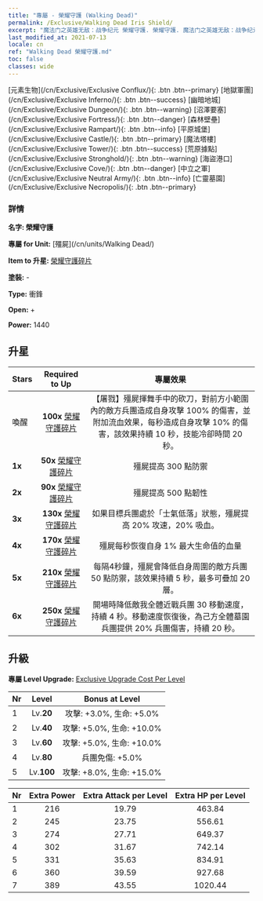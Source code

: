 ```yaml
---
title: "專屬 - 榮耀守護 (Walking Dead)"
permalink: /Exclusive/Walking Dead Iris Shield/
excerpt: "魔法门之英雄无敌：战争纪元 榮耀守護. 榮耀守護. 魔法门之英雄无敌：战争纪元 專屬 榮耀守護. 殭屍 專屬."
last_modified_at: 2021-07-13
locale: cn
ref: "Walking Dead 榮耀守護.md"
toc: false
classes: wide
---
```

 [元素生物](/cn/Exclusive/Exclusive Conflux/){: .btn .btn--primary} [地獄軍團](/cn/Exclusive/Exclusive Inferno/){: .btn .btn--success} [幽暗地城](/cn/Exclusive/Exclusive Dungeon/){: .btn .btn--warning} [沼澤要塞](/cn/Exclusive/Exclusive Fortress/){: .btn .btn--danger} [森林壁壘](/cn/Exclusive/Exclusive Rampart/){: .btn .btn--info} [平原城堡](/cn/Exclusive/Exclusive Castle/){: .btn .btn--primary} [魔法塔樓](/cn/Exclusive/Exclusive Tower/){: .btn .btn--success} [荒原據點](/cn/Exclusive/Exclusive Stronghold/){: .btn .btn--warning} [海盜港口](/cn/Exclusive/Exclusive Cove/){: .btn .btn--danger} [中立之軍](/cn/Exclusive/Exclusive Neutral Army/){: .btn .btn--info} [亡靈墓園](/cn/Exclusive/Exclusive Necropolis/){: .btn .btn--primary} 

### 詳情
 **名字: 榮耀守護** 

 **專屬 for Unit:** [殭屍](/cn/units/Walking Dead/) 

 **Item to 升星:** [榮耀守護碎片](/cn/Items/con_913/)

 **塗裝:** -

 **Type:** 衝鋒

 **Open:** +

 **Power:** 1440

## 升星

  |     Stars    |  Required to Up | 專屬效果 |
  |:-------------|:---------------:|:---------------:|
  |  喚醒  | **100x** [榮耀守護碎片](/cn/Items/con_913/) | 【屠戮】殭屍揮舞手中的砍刀，對前方小範圍內的敵方兵團造成自身攻擊 100% 的傷害，並附加流血效果，每秒造成自身攻擊 10% 的傷害，該效果持續 10 秒，技能冷卻時間 20 秒。 |
  | **1x** <i class="fas fa-star"/> | **50x** [榮耀守護碎片](/cn/Items/con_913/) | 殭屍提高 300 點防禦 |
  | **2x** <i class="fas fa-star"/> | **90x** [榮耀守護碎片](/cn/Items/con_913/) | 殭屍提高 500 點韌性 |
  | **3x** <i class="fas fa-star"/> | **130x** [榮耀守護碎片](/cn/Items/con_913/) | 如果目標兵團處於「士氣低落」狀態，殭屍提高 20% 攻速，20% 吸血。 |
  | **4x** <i class="fas fa-star"/> | **170x** [榮耀守護碎片](/cn/Items/con_913/) | 殭屍每秒恢復自身 1% 最大生命值的血量 |
  | **5x** <i class="fas fa-star"/> | **210x** [榮耀守護碎片](/cn/Items/con_913/) | 每隔4秒鐘，殭屍會降低自身周圍的敵方兵團 50 點防禦，該效果持續 5 秒，最多可疊加 20 層。 |
  | **6x** <i class="fas fa-star"/> | **250x** [榮耀守護碎片](/cn/Items/con_913/) | 開場時降低敵我全體近戰兵團 30 移動速度，持續 4 秒。移動速度恢復後，為己方全體墓園兵團提供 20% 兵團傷害，持續 20 秒。 |


## 升級
 **專屬 Level Upgrade:** [Exclusive Upgrade Cost Per Level](/Exclusive/ExclusiveUpgradeCostPerLevel/)

  |  Nr  |   Level  | Bonus at Level |
  |:-----|:--------:|:--------------:|
  | 1 | Lv.**20** | 攻擊: +3.0%, 生命: +5.0% |
  | 2 | Lv.**40** | 攻擊: +5.0%, 生命: +10.0% |
  | 3 | Lv.**60** | 攻擊: +5.0%, 生命: +10.0% |
  | 4 | Lv.**80** | 兵團免傷: +5.0% |
  | 5 | Lv.**100** | 攻擊: +8.0%, 生命: +15.0% |


  |  Nr  |  Extra Power | Extra Attack per Level | Extra HP per Level |
  |:-----|:--------:|:--------:|:--------:|
  | 1 | 216 | 19.79 | 463.84 |
  | 2 | 245 | 23.75 | 556.61 |
  | 3 | 274 | 27.71 | 649.37 |
  | 4 | 302 | 31.67 | 742.14 |
  | 5 | 331 | 35.63 | 834.91 |
  | 6 | 360 | 39.59 | 927.68 |
  | 7 | 389 | 43.55 | 1020.44 |


